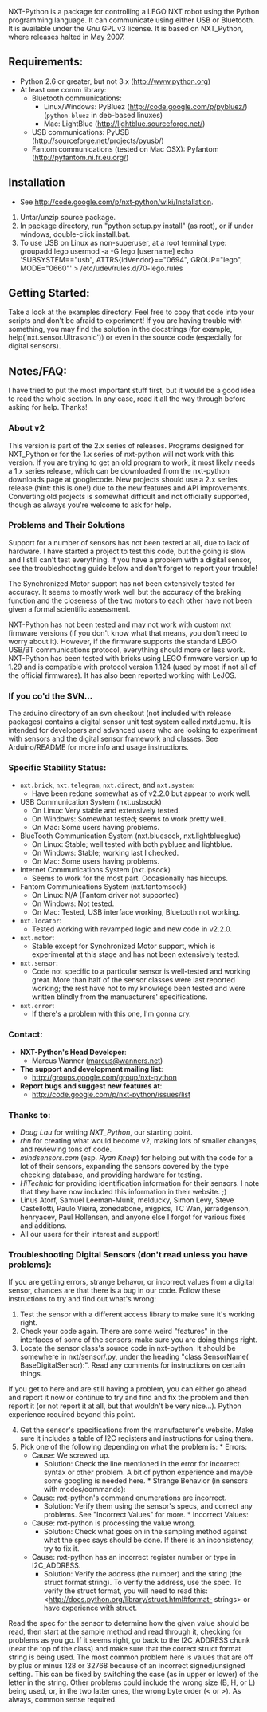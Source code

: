NXT-Python is a package for controlling a LEGO NXT robot using the
Python programming language. It can communicate using either USB or 
Bluetooth. It is available under the Gnu GPL v3 license. It is based on 
NXT_Python, where releases halted in May 2007.

## Requirements:

  * Python 2.6 or greater, but not 3.x (http://www.python.org)
  * At least one comm library:
    * Bluetooth communications:
      * Linux/Windows: PyBluez  (http://code.google.com/p/pybluez/) (`python-bluez` in deb-based linuxes)
      * Mac: LightBlue (http://lightblue.sourceforge.net/)
    * USB communications:
        PyUSB (http://sourceforge.net/projects/pyusb/)
    * Fantom communications (tested on Mac OSX):
        Pyfantom (http://pyfantom.ni.fr.eu.org/)

## Installation

 * See http://code.google.com/p/nxt-python/wiki/Installation.
 
 1. Untar/unzip source package.
 2. In package directory, run "python setup.py install" (as root), or if
    under windows, double-click install.bat.
 3. To use USB on Linux as non-superuser, at a root terminal type:
        groupadd lego
        usermod -a -G lego [username]
        echo 'SUBSYSTEM=="usb", ATTRS{idVendor}=="0694", GROUP="lego", MODE="0660"' > /etc/udev/rules.d/70-lego.rules

## Getting Started:

Take a look at the examples directory. Feel free to copy that code 
into your scripts and don't be afraid to experiment! If you are having 
trouble with something, you may find the solution in the docstrings (for 
example, help('nxt.sensor.Ultrasonic')) or even in the source code 
(especially for digital sensors).

## Notes/FAQ:
I have tried to put the most important stuff first, but it would be a good
idea to read the whole section. In any case, read it all the way through
before asking for help. Thanks!

### About v2
This version is part of the 2.x series of releases. Programs 
designed for NXT_Python or for the 1.x series of nxt-python will not 
work with this version. If you are trying to get an old program to work, 
it most likely needs a 1.x series release, which can be downloaded from 
the nxt-python downloads page at googlecode. New projects should use a 
2.x series release (hint: this is one!) due to the new features and API 
improvements. Converting old projects is somewhat difficult and not 
officially supported, though as always you're welcome to ask for help.

### Problems and Their Solutions
Support for a number of sensors has not been tested at all, due to 
lack of hardware. I have started a project to test this code, but the 
going is slow and I still can't test everything. If you have a problem 
with a digital sensor, see the troubleshooting guide below and don't 
forget to report your trouble!

The Synchronized Motor support has not been extensively tested for 
accuracy. It seems to mostly work well but the accuracy of the braking 
function and the closeness of the two motors to each other have not been 
given a formal scientific assessment.

NXT-Python has not been tested and may not work with custom nxt 
firmware versions (if you don't know what that means, you don't need to 
worry about it). However, if the firmware supports the standard LEGO 
USB/BT communications protocol, everything should more or less work. 
NXT-Python has been tested with bricks using LEGO firmware version up to 
1.29 and is compatible with protocol version 1.124 (used by most if not 
all of the official firmwares). It has also been reported working with 
LeJOS.

### If you co'd the SVN...

The arduino directory of an svn checkout (not included with release 
packages) contains a digital sensor unit test system called nxtduemu. It 
is intended for developers and advanced users who are looking to 
experiment with sensors and the digital sensor framework and classes. 
See Arduino/README for more info and usage instructions.

### Specific Stability Status:

  * `nxt.brick`, `nxt.telegram`, `nxt.direct`, and `nxt.system`:
    * Have been redone somewhat as of v2.2.0 but appear to work well.
  * USB Communication System (nxt.usbsock)
    * On Linux: Very stable and extensively tested.
    * On Windows: Somewhat tested; seems to work pretty well.
    * On Mac: Some users having problems.
  * BlueTooth Communication System (nxt.bluesock, nxt.lightblueglue)
    * On Linux: Stable; well tested with both pybluez and lightblue.
    * On Windows: Stable; working last I checked.
    * On Mac: Some users having problems.
  * Internet Communications System (nxt.ipsock)
    * Seems to work for the most part. Occasionally has hiccups.
  * Fantom Communications System (nxt.fantomsock)
    * On Linux: N/A (Fantom driver not supported)
    * On Windows: Not tested.
    * On Mac: Tested, USB interface working, Bluetooth not working.
  * `nxt.locator`:
    * Tested working with revamped logic and new code in v2.2.0.
  * `nxt.motor`:
    * Stable except for Synchronized Motor support, which is experimental at
      this stage and has not been extensively tested.
  * `nxt.sensor`:
    * Code not specific to a particular sensor is well-tested and working
      great. More than half of the sensor classes were last reported working;
      the rest have not to my knowlege been tested and were written blindly
      from the manuacturers' specifications.
  * `nxt.error`:
    * If there's a problem with this one, I'm gonna cry.    

### Contact:

  * **NXT-Python's Head Developer**:
    * Marcus Wanner (marcus@wanners.net)
  * **The support and development mailing list**:
    * http://groups.google.com/group/nxt-python
  * **Report bugs and suggest new features at**:
    * http://code.google.com/p/nxt-python/issues/list

### Thanks to:

  * *Doug Lau* for writing *NXT_Python*, our starting point.
  * *rhn* for creating what would become v2, making lots of smaller changes, and
    reviewing tons of code.
  * *mindsensors.com* (esp. *Ryan Kneip*) for helping out with the code for a lot of
    their sensors, expanding the sensors covered by the type checking
    database, and providing hardware for testing.
  * *HiTechnic* for providing identification information for their sensors. I note
    that they have now included this information in their website. ;)
  * Linus Atorf, Samuel Leeman-Munk, melducky, Simon Levy, Steve Castellotti,
    Paulo Vieira, zonedabone, migpics, TC Wan, jerradgenson, henryacev,
    Paul Hollensen, and anyone else I forgot for various fixes and
    additions.
  * All our users for their interest and support!

### Troubleshooting Digital Sensors (don't read unless you have problems):

If you are getting errors, strange behavor, or incorrect values from a digital
sensor, chances are that there is a bug in our code. Follow these instructions
to try and find out what's wrong:
  1. Test the sensor with a different access library to make sure it's working
     right.
  2. Check your code again. There are some weird "features" in the interfaces
     of some of the sensors; make sure you are doing things right.
  3. Locate the sensor class's source code in nxt-python. It should be
     somewhere in nxt/sensor/<manufacturer>.py, under the heading "class SensorName(
     BaseDigitalSensor):". Read any comments for instructions on certain things.

If you get to here and are still having a problem, you can either go ahead and
report it now or continue to try and find and fix the problem and then report
it (or not report it at all, but that wouldn't be very nice...).
Python experience required beyond this point.

  4. Get the sensor's specifications from the manufacturer's website. Make
     sure it includes a table of I2C registers and instructions for using them.
  5. Pick one of the following depending on what the problem is:
    * Errors:
      * Cause: We screwed up.
        * Solution: Check the line mentioned in the error for incorrect syntax or
          other problem. A bit of python experience and maybe some googling is needed
          here.
    * Strange Behavior (in sensors with modes/commands):
      * Cause: nxt-python's command enumerations are incorrect.
        * Solution: Verify them using the sensor's specs, and correct any problems.
          See "Incorrect Values" for more.
    * Incorrect Values:
      * Cause: nxt-python is processing the value wrong.
        * Solution: Check what goes on in the sampling method against what the spec
          says should be done. If there is an inconsistency, try to fix it.
      * Cause: nxt-python has an incorrect register number or type in I2C_ADDRESS.
        * Solution: Verify the address (the number) and the string (the struct format
          string). To verify the address, use the spec. To verify the struct format, you
          will need to read this: <http://docs.python.org/library/struct.html#format-
          strings> or have experience with struct.

Read the spec for the sensor to determine how the given value should be read,
then start at the sample method and read through it, checking for problems as
you go. If it seems right, go back to the I2C_ADDRESS chunk (near the top of the
class) and make sure that the correct struct format string is being used. The
most common problem here is values that are off by plus or minus 128 or 32768
because of an incorrect signed/unsigned setting. This can be fixed by switching
the case (as in upper or lower) of the letter in the string. Other problems
could include the wrong size (B, H, or L) being used, or, in the two latter
ones, the wrong byte order (< or >). As always, common sense required.
